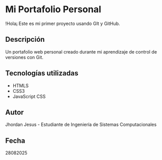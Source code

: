# Mi Portafolio Personal 

!Hola¡ Este es mi primer proyecto usando GIt y GitHub. 

## Descripción 
Un portafolio web personal creado durante mi aprendizaje de control de versiones con Git. 

## Tecnologías utilizadas
- HTMLS
- CSS3
- JavaScript 
CSS

## Autor 
Jhordan Jesus - Estudiante de Ingeniería de Sistemas Computacionales

## Fecha 
28082025